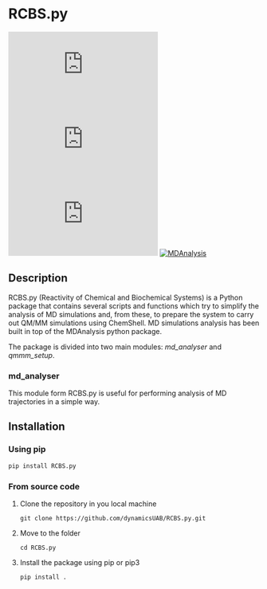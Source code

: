 # RCBS.py

[![GitHub release (latest by date)](https://img.shields.io/github/v/release/dynamicsUAB/RCBS.py)](https://github.com/dynamicsUAB/RCBS.py)
[![PyPI](https://img.shields.io/pypi/v/RCBS.py)](https://pypi.org/project/RCBS.py/)
![GitHub](https://img.shields.io/github/license/dynamicsUAB/RCBS.py)
[![MDAnalysis](https://img.shields.io/badge/Powered%20by-MDAnalysis-lightgray.svg)](https://www.mdanalysis.org)

## Description

RCBS.py (Reactivity of Chemical and Biochemical Systems) is a Python package that contains several scripts and functions which try to simplify the analysis of MD simulations and, from these, to prepare the system to carry out QM/MM simulations using ChemShell. MD simulations analysis has been built in top of the MDAnalysis python package.

The package is divided into two main modules: *md_analyser* and *qmmm_setup*.

### md_analyser

This module form RCBS.py is useful for performing analysis of MD trajectories in a simple way.

## Installation

### Using pip

```bash
pip install RCBS.py
```

### From source code

1. Clone the repository in you local machine

    ```git clone https://github.com/dynamicsUAB/RCBS.py.git```
2. Move to the folder

    ```cd RCBS.py```
3. Install the package using pip or pip3

    ```pip install .```
